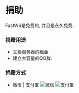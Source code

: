# 捐助
FastWS是免费的, 并且是永久免费. 
 
### 捐赠用途
- 文档服务器的租金.
- 建立大容量的QQ群.

### 捐赠方式
- 微信 | 支付宝
![微信](https://raw.githubusercontent.com/lixuancn/FastWS-PHP/dev/Doc/zh/1-summary/Image/donation-weixin.jpg "微信")
![支付宝](https://raw.githubusercontent.com/lixuancn/FastWS-PHP/dev/Doc/zh/1-summary/Image/donation-alipay.jpeg "支付宝")
